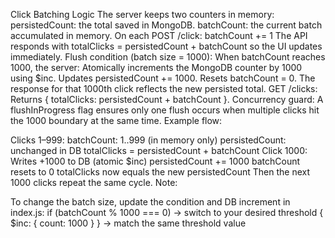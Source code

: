 Click Batching Logic
The server keeps two counters in memory:
persistedCount: the total saved in MongoDB.
batchCount: the current batch accumulated in memory.
On each POST /click:
batchCount += 1
The API responds with totalClicks = persistedCount + batchCount so the UI updates immediately.
Flush condition (batch size = 1000):
When batchCount reaches 1000, the server:
Atomically increments the MongoDB counter by 1000 using $inc.
Updates persistedCount += 1000.
Resets batchCount = 0.
The response for that 1000th click reflects the new persisted total.
GET /clicks:
Returns { totalClicks: persistedCount + batchCount }.
Concurrency guard:
A flushInProgress flag ensures only one flush occurs when multiple clicks hit the 1000 boundary at the same time.
Example flow:

Clicks 1–999:
batchCount: 1..999 (in memory only)
persistedCount: unchanged in DB
totalClicks = persistedCount + batchCount
Click 1000:
Writes +1000 to DB (atomic $inc)
persistedCount += 1000
batchCount resets to 0
totalClicks now equals the new persistedCount
Then the next 1000 clicks repeat the same cycle.
Note:

To change the batch size, update the condition and DB increment in index.js:
if (batchCount % 1000 === 0) -> switch to your desired threshold
{ $inc: { count: 1000 } } -> match the same threshold value